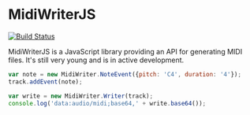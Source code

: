 MidiWriterJS
===============
[![Build Status](https://travis-ci.org/grimmdude/MidiWriterJS.svg?branch=master)](https://travis-ci.org/grimmdude/MidiWriterJS)

MidiWriterJS is a JavaScript library providing an API for generating MIDI files.  It's still very young and is in active development.

```javascript
var note = new MidiWriter.NoteEvent({pitch: 'C4', duration: '4'});
track.addEvent(note);

var write = new MidiWriter.Writer(track);
console.log('data:audio/midi;base64,' + write.base64());
```